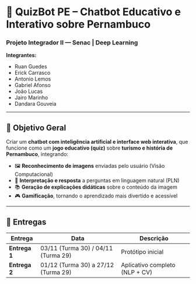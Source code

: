 # 🧠 QuizBot PE – Chatbot Educativo e Interativo sobre Pernambuco

### Projeto Integrador II — Senac | Deep Learning

**Integrantes:**

* Ruan Guedes
* Erick Carrasco
* Antonio Lemos
* Gabriel Afonso
* João Lucas
* Jairo Marinho
* Dandara Gouveia

---

## 🎯 Objetivo Geral

Criar um **chatbot com inteligência artificial e interface web interativa**, que funcione como um **jogo educativo (quiz)** sobre **turismo e história de Pernambuco**, integrando:

* 🖼️ **Reconhecimento de imagens** enviadas pelo usuário (Visão Computacional)
* 💬 **Interpretação e resposta** a perguntas em linguagem natural (PLN)
* 📚 **Geração de explicações didáticas** sobre o conteúdo da imagem
* 🎮 **Gamificação**, tornando o aprendizado mais divertido e acessível

---

## 📅 Entregas

| Entrega       | Data                                | Descrição                      |
| ------------- | ----------------------------------- | ------------------------------ |
| **Entrega 1** | 03/11 (Turma 30) / 04/11 (Turma 29) | Protótipo inicial              |
| **Entrega 2** | 01/12 (Turma 30) a 27/12 (Turma 29) | Aplicativo completo (NLP + CV) |


